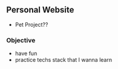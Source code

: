  ## Personal Website
 - Pet Project??

### Objective
 - have fun
 - practice techs stack that I wanna learn
